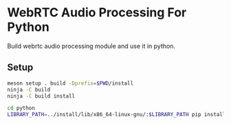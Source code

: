 # WebRTC Audio Processing For Python

Build webrtc audio processing module and use it in python.

## Setup

```bash
meson setup . build -Dprefix=$PWD/install
ninja -C build
ninja -C build install

cd python
LIBRARY_PATH=../install/lib/x86_64-linux-gnu/:$LIBRARY_PATH pip install -e .
```

